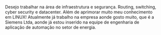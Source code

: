 Desejo trabalhar na área de infraestrutura e segurança. Routing, switching, cyber security e datacenter. Além de aprimorar muito meu conhecimento em LINUX!
Atualmente já trabalho na empresa aonde gosto muito, que é a Siemens Ltda, aonde já estou inserido na equipe de engenharia de aplicação de automação no setor de energia.
